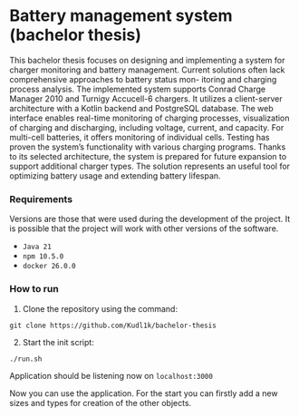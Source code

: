 # Battery management system (bachelor thesis)
This bachelor thesis focuses on designing and implementing a system for charger monitoring and
battery management. Current solutions often lack comprehensive approaches to battery status mon-
itoring and charging process analysis. The implemented system supports Conrad Charge Manager
2010 and Turnigy Accucell-6 chargers. It utilizes a client-server architecture with a Kotlin backend
and PostgreSQL database. The web interface enables real-time monitoring of charging processes,
visualization of charging and discharging, including voltage, current, and capacity. For multi-cell
batteries, it offers monitoring of individual cells. Testing has proven the system’s functionality with
various charging programs. Thanks to its selected architecture, the system is prepared for future
expansion to support additional charger types. The solution represents an useful tool for optimizing
battery usage and extending battery lifespan.

### Requirements
Versions are those that were used during the development of the project. It is possible that the project will work with other versions of the software.
- `Java 21`
- `npm 10.5.0`
- `docker 26.0.0`

### How to run

1. Clone the repository using the command:
```
git clone https://github.com/Kudl1k/bachelor-thesis
```
2. Start the init script:
```bash
./run.sh
```

Application should be listening now on `localhost:3000`

Now you can use the application. For the start you can firstly add a new sizes and types for creation of the other objects. 
